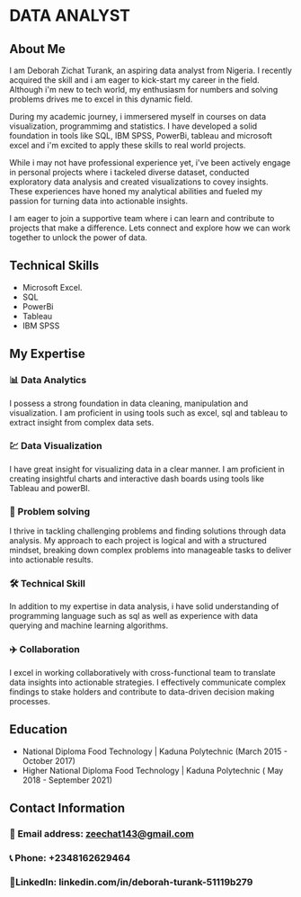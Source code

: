 # DATA ANALYST

## About Me
I am Deborah Zichat Turank, an aspiring data analyst from Nigeria. I recently acquired the skill and i am eager to kick-start my career in the field. Although i'm new to tech world, my enthusiasm for numbers and solving problems drives me to excel in this dynamic field.

During my academic journey, i immersered myself in courses on data visualization, programmimg and statistics. I have developed a solid foundation in tools like SQL, IBM SPSS, PowerBi, tableau and microsoft excel and i'm excited to apply these skills to real world projects.

While i may not have professional experience yet, i've been actively engage in personal projects where i tackeled diverse dataset, conducted exploratory data analysis and created visualizations to covey insights. These experiences have honed my analytical abilities and fueled my passion for turning data into actionable insights.

I am eager to join a supportive team where i can learn and contribute to projects that make a difference. Lets connect and explore how we can work together to unlock the power of data.

## Technical Skills
- Microsoft Excel.
- SQL
- PowerBi
- Tableau
- IBM SPSS

## My Expertise
###  📊 Data Analytics
  I possess a strong foundation in data cleaning, manipulation and visualization. I am proficient in using tools such as excel, sql and tableau to extract insight from complex data sets.
  
### 💹 Data Visualization
I have great insight for visualizing data in a clear manner. I am proficient in creating insightful charts and interactive dash boards using tools like Tableau and powerBI.

### 🎤 Problem solving
I thrive in tackling challenging problems and finding solutions through data analysis. My approach to each project is logical and with a structured mindset, breaking down complex problems into manageable tasks to deliver into actionable results.

### 🛠️ Technical Skill
In addition to my expertise in data analysis, i have solid understanding of programming language such as sql as well as experience with data querying and machine learning algorithms.

### ✈️ Collaboration
 I excel in working collaboratively with cross-functional team to translate data insights into actionable strategies. I effectively communicate complex findings to stake holders and contribute to data-driven decision making processes.

 ## Education
 - National Diploma
   Food Technology | Kaduna Polytechnic (March 2015 - October 2017)
 - Higher National Diploma
   Food Technology | Kaduna Polytechnic ( May 2018 - September 2021)

## Contact Information
### 📧 Email address: zeechat143@gmail.com
### 📞 Phone: +2348162629464
### 🔗LinkedIn: linkedin.com/in/deborah-turank-51119b279










